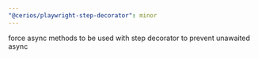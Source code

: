 ```yaml
---
"@cerios/playwright-step-decorator": minor
---
```


force async methods to be used with step decorator to prevent unawaited async
